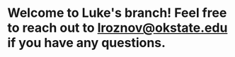 # Welcome to Luke's branch! Feel free to reach out to lroznov@okstate.edu if you have any questions.
